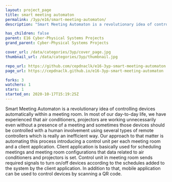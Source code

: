 ```yaml
---
layout: project_page
title: smart meeting automaton
permalink: /3yp/e16/smart-meeting-automaton/
description: "Smart Meeting Automaton is a revolutionary idea of controlling devices automatically within a meeting room. In most of our day-to-day life, we have experienced that air conditioners, projectors are working unnecessarily even without a presence of a meeting and sometimes those devices should be controlled with a human involvement using several types of remote controllers which is really an inefficient way. Our approach to that matter is automating this process introducing a control unit per each meeting room and a client application. Client application is basically used for scheduling meetings and meeting room configurations that data related to air conditioners and projectors is set. Control unit in meeting room sends required signals to turn on/off devices according to the schedules added to the system by the client application. In addition to that, mobile application can be used to control devices by scanning a QR code."

has_children: false
parent: E16 Cyber-Physical Systems Projects
grand_parent: Cyber-Physical Systems Projects

cover_url: /data/categories/3yp/cover_page.jpg
thumbnail_url: /data/categories/3yp/thumbnail.jpg

repo_url: https://github.com/cepdnaclk/e16-3yp-smart-meeting-automaton
page_url: https://cepdnaclk.github.io/e16-3yp-smart-meeting-automaton

forks: 3
watchers: 1
stars: 1
started_on: 2020-10-17T15:19:25Z
---
```

Smart Meeting Automaton is a revolutionary idea of controlling devices automatically within a meeting room. In most of our day-to-day life, we have experienced that air conditioners, projectors are working unnecessarily even without a presence of a meeting and sometimes those devices should be controlled with a human involvement using several types of remote controllers which is really an inefficient way. Our approach to that matter is automating this process introducing a control unit per each meeting room and a client application. Client application is basically used for scheduling meetings and meeting room configurations that data related to air conditioners and projectors is set. Control unit in meeting room sends required signals to turn on/off devices according to the schedules added to the system by the client application. In addition to that, mobile application can be used to control devices by scanning a QR code.

